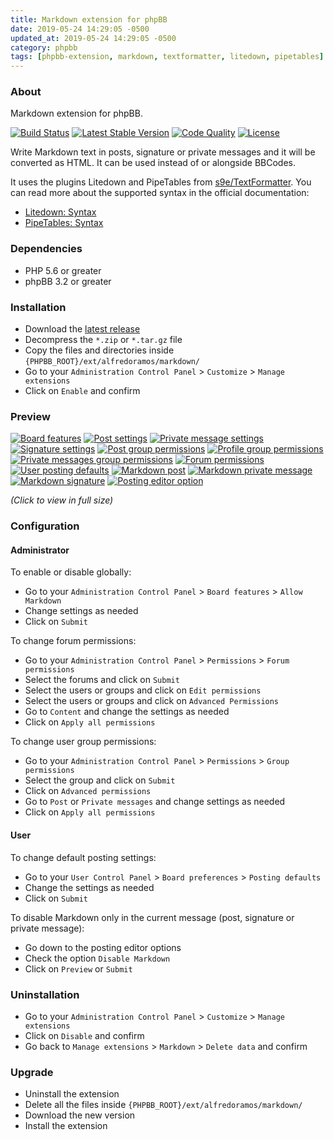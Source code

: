 ```yaml
---
title: Markdown extension for phpBB
date: 2019-05-24 14:29:05 -0500
updated_at: 2019-05-24 14:29:05 -0500
category: phpbb
tags: [phpbb-extension, markdown, textformatter, litedown, pipetables]
---
```

### About

Markdown extension for phpBB.

[![Build Status](https://img.shields.io/travis/com/AlfredoRamos/phpbb-ext-markdown.svg?style=flat-square)](https://travis-ci.com/AlfredoRamos/phpbb-ext-markdown)
[![Latest Stable Version](https://img.shields.io/github/tag/AlfredoRamos/phpbb-ext-markdown.svg?label=stable&style=flat-square)](https://github.com/AlfredoRamos/phpbb-ext-markdown/releases)
[![Code Quality](https://img.shields.io/codacy/grade/7c1665095088482e9f023c96ed569653.svg?style=flat-square)](https://app.codacy.com/app/AlfredoRamos/phpbb-ext-markdown)
[![License](https://img.shields.io/github/license/AlfredoRamos/phpbb-ext-markdown.svg?style=flat-square)](https://raw.githubusercontent.com/AlfredoRamos/phpbb-ext-markdown/master/license.txt)

Write Markdown text in posts, signature or private messages and it will be converted as HTML. It can be used instead of or alongside BBCodes.

It uses the plugins Litedown and PipeTables from [s9e/TextFormatter](https://github.com/s9e/TextFormatter). You can read more about the supported syntax in the official documentation:

- [Litedown: Syntax](https://s9etextformatter.readthedocs.io/Plugins/Litedown/Syntax/)
- [PipeTables: Syntax](https://s9etextformatter.readthedocs.io/Plugins/PipeTables/Syntax/)

### Dependencies

- PHP 5.6 or greater
- phpBB 3.2 or greater

### Installation

- Download the [latest release](https://github.com/AlfredoRamos/phpbb-ext-markdown/releases)
- Decompress the `*.zip` or `*.tar.gz` file
- Copy the files and directories inside `{PHPBB_ROOT}/ext/alfredoramos/markdown/`
- Go to your `Administration Control Panel` > `Customize` > `Manage extensions`
- Click on `Enable` and confirm

### Preview

[![Board features](https://i.imgur.com/PSGGuM3b.png)](https://i.imgur.com/PSGGuM3.png)
[![Post settings](https://i.imgur.com/qYZ7JBCb.png)](https://i.imgur.com/qYZ7JBC.png)
[![Private message settings](https://i.imgur.com/np1PqN6b.png)](https://i.imgur.com/np1PqN6.png)
[![Signature settings](https://i.imgur.com/aEKJxWRb.png)](https://i.imgur.com/aEKJxWR.png)
[![Post group permissions](https://i.imgur.com/eiJJvbMb.png)](https://i.imgur.com/eiJJvbM.png)
[![Profile group permissions](https://i.imgur.com/spT9zXYb.png)](https://i.imgur.com/spT9zXY.png)
[![Private messages group permissions](https://i.imgur.com/YXcNxXKb.png)](https://i.imgur.com/YXcNxXK.png)
[![Forum permissions](https://i.imgur.com/5GIQpMVb.png)](https://i.imgur.com/5GIQpMV.png)
[![User posting defaults](https://i.imgur.com/zWhjOfVb.png)](https://i.imgur.com/zWhjOfV.png)
[![Markdown post](https://i.imgur.com/kba871fb.png)](https://i.imgur.com/kba871f.png)
[![Markdown private message](https://i.imgur.com/HGvlwhIb.png)](https://i.imgur.com/HGvlwhI.png)
[![Markdown signature](https://i.imgur.com/svBmgYXb.png)](https://i.imgur.com/svBmgYX.png)
[![Posting editor option](https://i.imgur.com/1Z7CDDrb.png)](https://i.imgur.com/1Z7CDDr.png)

*(Click to view in full size)*

### Configuration

#### Administrator

To enable or disable globally:

- Go to your `Administration Control Panel` > `Board features` > `Allow Markdown`
- Change settings as needed
- Click on `Submit`

To change forum permissions:

- Go to your `Administration Control Panel` > `Permissions` > `Forum permissions`
- Select the forums and click on `Submit`
- Select the users or groups and click on `Edit permissions`
- Select the users or groups and click on `Advanced Permissions`
- Go to `Content` and change the settings as needed
- Click on `Apply all permissions`

To change user group permissions:

- Go to your `Administration Control Panel` > `Permissions` > `Group permissions`
- Select the group and click on `Submit`
- Click on `Advanced permissions`
- Go to `Post` or `Private messages` and change settings as needed
- Click on `Apply all permissions`

#### User

To change default posting settings:

- Go to your `User Control Panel` > `Board preferences` > `Posting defaults`
- Change the settings as needed
- Click on `Submit`

To disable Markdown only in the current message (post, signature or private message):

- Go down to the posting editor options
- Check the option `Disable Markdown`
- Click on `Preview` or `Submit`

### Uninstallation

- Go to your `Administration Control Panel` > `Customize` > `Manage extensions`
- Click on `Disable` and confirm
- Go back to `Manage extensions` > `Markdown` > `Delete data` and confirm

### Upgrade

- Uninstall the extension
- Delete all the files inside `{PHPBB_ROOT}/ext/alfredoramos/markdown/`
- Download the new version
- Install the extension

